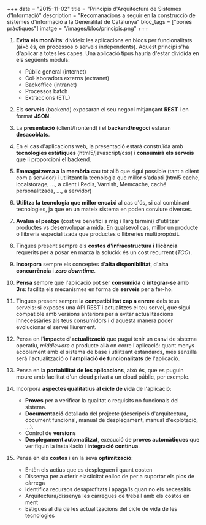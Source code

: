 +++
date        = "2015-11-02"
title       = "Principis d'Arquitectura de Sistemes d'Informació"
description = "Recomanacions a seguir en la construcció de sistemes d'informació a la Generalitat de Catalunya"
bloc_tags	= ["bones pràctiques"]
imatge 		= "/images/bloc/principis.png"
+++

1. **Evita els monòlits**: divideix les aplicacions en blocs per funcionalitats (això és, en processos o serveis independents). Aquest principi s'ha d'aplicar a totes les capes. Una aplicació tipus hauria d'estar dividida en els següents mòduls:

	- Públic general (internet)
	- Col·laboradors externs (extranet)
	- Backoffice (intranet)
	- Processos batch
	- Extraccions (ETL)
 
1. Els **serveis** (backend) exposaran el seu negoci mitjançant **REST** i en format **JSON**. 
 
1. La **presentació** (client/frontend) i el **backend/negoci** estaran **desacoblats**.  
 
1. En el cas d'aplicacions web, la presentació estarà construïda amb **tecnologies estàtiques** (html5/javascript/css) i **consumirà els serveis** que li proporcioni el backend. 
 
1. **Emmagatzema a la memòria** cau tot allò que sigui possible (tant a client com a servidor) i utilitzant la tecnologia que millor s'adapti (html5 cache, localstorage, ..., a client i Redis, Varnish, Memcache, caché personalitzada, ..., a servidor) 
 
1. **Utilitza la tecnologia que millor encaixi** al cas d'ús, si cal combinant tecnologies, ja que en un mateix sistema en poden conviure diverses.  
 
1. **Avalua el peatge** (cost vs benefici a mig i llarg termini) d'utilitzar productes vs desenvolupar a mida. En qualsevol cas, millor un producte o llibreria especialitzada que productes o llibreries multipropòsit.
 
1. Tingues present sempre els **costos d'infraestructura i llicència** requerits per a posar en marxa la solució: és un cost recurrent (_TCO_). 
 
1. **Incorpora** sempre els conceptes d'**alta disponibilitat**, d'**alta concurrència** i _**zero downtime**_.
 
1. **Pensa** sempre que l'aplicació pot ser **consumida** o **integrar-se amb 3rs**: facilita els mecanismes en forma de **serveis** per a fer-ho.
 
1. Tingues present sempre la **compatibilitat cap a enrere** dels teus serveis: si exposes una API REST i actualitzes el teu servei, que sigui compatible amb versions anteriors  per a evitar actualitzacions innecessàries als teus consumidors i d'aquesta manera poder evolucionar el servei lliurement.  
 
1. Pensa en l'**impacte d'actualització** que pugui tenir un canvi de sistema operatiu, _middleware_ o producte allà on corre l'aplicació: quant menys acoblament amb el sistema de base i utilitzant estàndards, més senzilla serà l'actualització o l'**ampliació de funcionalitats** de l'aplicació. 

1. Pensa en la **portabilitat de les aplicacions**, això és, que es puguin moure amb facilitat d'un cloud privat a un cloud públic, per exemple.
 
1. Incorpora **aspectes qualitatius al cicle de vida** de l'aplicació: 

	* **Proves** per a verificar la qualitat o requisits no funcionals del sistema. 
	* **Documentació** detallada del projecte (descripció d'arquitectura, document funcional, manual de desplegament, manual d'explotació, ...). 
	* Control de **versions**
	* **Desplegament automatitzat**, execució de **proves automàtiques** que verifiquin la instal·lació i **integració contínua**.

1. Pensa en els **costos** i en la seva **optimització**:

	* Entèn els actius que es despleguen i quant costen
	* Dissenya per a oferir elasticitat enlloc de per a suportar els pics de càrrega
	* Identifica recursos desaprofitats i apaga'ls quan no els necessitis
	* Arquitectura/dissenya les càrregues de treball amb els costos en ment
	* Estigues al dia de les actualitzacions del cicle de vida de les tecnologies
